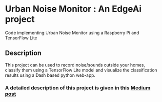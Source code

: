 # Urban Noise Monitor : An EdgeAi project
Code implementing Urban Noise Monitor using a Raspberry Pi and TensorFlow Lite

## Description

This project can be used to record noise/sounds outside your homes, classify them using a TensorFlow Lite model and visualize the classification results using a Dash based python web-app. 

### A detailed description of this project is given in this [Medium post](https://ituralde.medium.com/my-first-foray-into-edgeai-an-urban-noise-monitor-using-raspberry-pi-9a08eb2f4ed)
